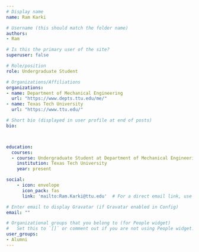 ```yaml
---
# Display name
name: Ram Karki

# Username (this should match the folder name)
authors:
- Ram

# Is this the primary user of the site?
superuser: false

# Role/position
role: Undergraduate Student

# Organizations/Affiliations
organizations:
- name: Department of Mechanical Engineering
  url: "https://www.depts.ttu.edu/me/"
- name: Texas Tech University
  url: "https://www.ttu.edu/"

# Short bio (displayed in user profile at end of posts)
bio:



education:
  courses:
  - course: Undergraduate Student at Department of Mechanical Engineering
    institution: Texas Tech University
    year: present

social:
    - icon: envelope
      icon_pack: fas
      link: 'mailto:Ram.Karki@ttu.edu'  # For a direct email link, use "mailto:test@example.org".

# Enter email to display Gravatar (if Gravatar enabled in Config)
email: ""

# Organizational groups that you belong to (for People widget)
#   Set this to `[]` or comment out if you are not using People widget.  
user_groups:
- Alumni
---
```

